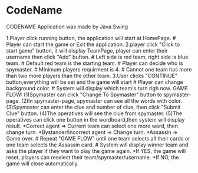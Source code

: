 # CodeName
CODENAME Application was made by Java Swing

1.Player click running button, the application will start at HomePage.
	# Player can start the game or Exit the application.
2.player click "Click to start game" button, it will display TeamPage, player can enter their username then click "Add" button.
	# Left side is red team, right side is blue team.
	# Default red team is the starting team.
	# Player can decide who is spymaster.
	# Minimum players requirment is 4.
	# Cannot one team has more than two more players than the other team.
3.User clicks "CONTINUE" button,everything will be set and the game will start
	# Player can change background color.
	# System will display which team's turn righ now.
	GAME FLOW:
		(1)Spymaster can click "Change To Spymaster" button to spymaster-page.
		(2)In spymaster-page, spymaster can see all the words with color. 
	  	(3)Spymaster can enter the clue and number of clue, then click "Submit Clue" button.
		(4)The operatives will see the clue from spymaster.
		(5)The operatives can click one button in the wordboard,then system will display result.
			*Correct agent => Current team can select one more word, then change turn.
			*Bystander/Incorrect agent => Change turn.
			*Assassin => Game over.
	# Repeat "GAME FLOW" until one team selects all their cards or one team selects the Assassin card.
	# System will display winner team and asks the player if they want to play the game again.
		*If YES, the game will reset, players can reselect their team/spymaster/username.
		*If NO, the game will close automatically.
